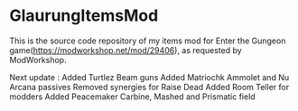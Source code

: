 # GlaurungItemsMod

This is the source code repository of my items mod for Enter the Gungeon game(https://modworkshop.net/mod/29406), as requested by ModWorkshop.

Next update : 
Added Turtlez Beam guns
Added Matriochk Ammolet and Nu Arcana passives
Removed synergies for Raise Dead
Added Room Teller for modders
Added Peacemaker Carbine, Mashed and Prismatic field
